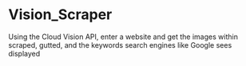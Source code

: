 # Vision_Scraper
Using the Cloud Vision API, enter a website and get the images within scraped, gutted, and the keywords search engines like Google sees displayed 
